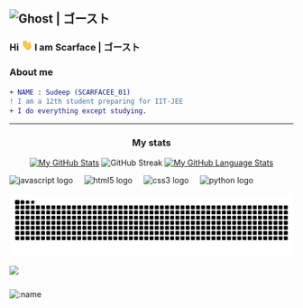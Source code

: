 ![Ghost | ゴースト](https://i.imgur.com/HvPHaNm.jpg)
---
### Hi <img src="https://raw.githubusercontent.com/ABSphreak/ABSphreak/master/gifs/Hi.gif" width="20px" height="20px"> I am Scarface | ゴースト

### About me
```diff
+ NAME : Sudeep (SCARFACEE_01)
! I am a 12th student preparing for IIT-JEE
+ I do everything except studying.
```

---

###

<div align="center">
  
  ### My stats
[![My GitHub Stats](https://github-readme-stats.vercel.app/api/?username=gensis01&count_private=true&theme=blue-green&hide_border=true&border_radius=10&showicons=true)]()
![GitHub Streak](https://github-readme-streak-stats.herokuapp.com?user=gensis01&theme=blue-green&hide_border=true&border_radius=10&showicons=true)
[![My GitHub Language Stats](https://github-readme-stats.vercel.app/api/top-langs/?username=gensis01&langs_count=4&theme=blue-green&hide_border=true&border_radius=10)]()
  
</div>

<div align="left">
  <img src="https://cdn.jsdelivr.net/gh/devicons/devicon/icons/javascript/javascript-original.svg" height="30" alt="javascript logo"  />
  <img width="12" />
  <img src="https://cdn.jsdelivr.net/gh/devicons/devicon/icons/html5/html5-original.svg" height="30" alt="html5 logo"  />
  <img width="12" />
  <img src="https://cdn.jsdelivr.net/gh/devicons/devicon/icons/css3/css3-original.svg" height="30" alt="css3 logo"  />
  <img width="12" />
  <img src="https://cdn.jsdelivr.net/gh/devicons/devicon/icons/python/python-original.svg" height="30" alt="python logo"  />
  <img width="12" />
</div>

<br clear="both">


<img src="https://raw.githubusercontent.com/gensis01/gensis01/output/snake.svg" alt="Snake animation" />

![](https://quotes-github-readme.vercel.app/api?type=horizontal&theme=radical)

###

![:name](https://count.getloli.com/@:gensis01)
